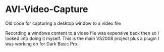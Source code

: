 # AVI-Video-Capture
Old code for capturing a desktop window to a video file

Recording a windows content to a video file was expensive back then so I looked into doing it myself. This is the main VS2008 project plus a plugin I was working on for Dark Basic Pro.
